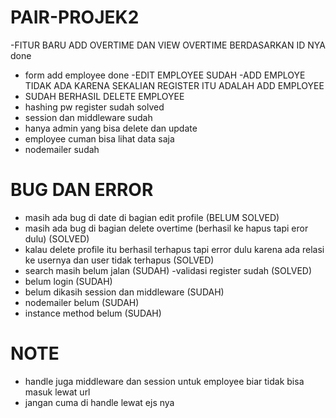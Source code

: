 # PAIR-PROJEK2

-FITUR BARU ADD OVERTIME DAN VIEW OVERTIME BERDASARKAN ID NYA done
- form add employee done
-EDIT EMPLOYEE SUDAH
-ADD EMPLOYE TIDAK ADA KARENA SEKALIAN REGISTER ITU ADALAH ADD EMPLOYEE
- SUDAH BERHASIL DELETE EMPLOYEE
- hashing pw register sudah solved
- session dan middleware sudah
- hanya admin yang bisa delete dan update
- employee cuman bisa lihat data saja
- nodemailer sudah
# BUG DAN ERROR

- masih ada bug di date di bagian edit profile  (BELUM SOLVED)
- masih ada bug di bagian delete overtime (berhasil ke hapus   tapi eror dulu) (SOLVED)
- kalau delete profile itu berhasil terhapus tapi error dulu  karena ada relasi ke usernya dan user tidak terhapus  (SOLVED)
- search masih belum jalan (SUDAH) 
-validasi register sudah (SOLVED)
- belum login (SUDAH)
- belum dikasih session dan middleware (SUDAH)
- nodemailer belum (SUDAH)
- instance method belum (SUDAH)


# NOTE
- handle juga middleware dan session untuk employee biar tidak bisa masuk lewat url 
- jangan cuma di handle lewat ejs nya


